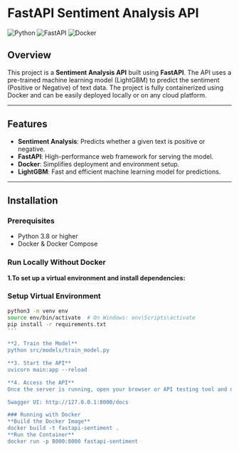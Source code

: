 # FastAPI Sentiment Analysis API

![Python](https://img.shields.io/badge/Python-3.8%2B-blue)
![FastAPI](https://img.shields.io/badge/FastAPI-0.95-green)
![Docker](https://img.shields.io/badge/Docker-Supported-blue)

## Overview
This project is a **Sentiment Analysis API** built using **FastAPI**. The API uses a pre-trained machine learning model (LightGBM) to predict the sentiment (Positive or Negative) of text data. The project is fully containerized using Docker and can be easily deployed locally or on any cloud platform.

---

## Features
- **Sentiment Analysis**: Predicts whether a given text is positive or negative.
- **FastAPI**: High-performance web framework for serving the model.
- **Docker**: Simplifies deployment and environment setup.
- **LightGBM**: Fast and efficient machine learning model for predictions.

---

## Installation

### Prerequisites
- Python 3.8 or higher
- Docker & Docker Compose



### Run Locally Without Docker
**1.To set up a virtual environment and install dependencies:**
### Setup Virtual Environment 
```bash
python3 -m venv env
source env/bin/activate  # On Windows: env\Scripts\activate
pip install -r requirements.txt
'''

**2. Train the Model**
python src/models/train_model.py

**3. Start the API**
uvicorn main:app --reload

**4. Access the API**
Once the server is running, open your browser or API testing tool and navigate to:

Swagger UI: http://127.0.0.1:8000/docs

### Running with Docker
**Build the Docker Image**
docker build -t fastapi-sentiment .
**Run the Container**
docker run -p 8000:8000 fastapi-sentiment





